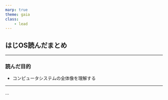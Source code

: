 ```yaml
---
marp: true
theme: gaia
class:
    - lead
---
```


## はじOS読んだまとめ

---

### 読んだ目的
- コンピュータシステムの全体像を理解する

---

...
